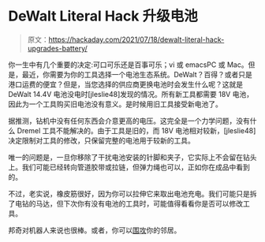 # DeWalt Literal Hack 升级电池

> 原文：<https://hackaday.com/2021/07/18/dewalt-literal-hack-upgrades-battery/>

你一生中有几个重要的决定:可口可乐还是百事可乐；vi 或 emacsPC 或 Mac。但是，最近，你需要为你的工具选择一个电池生态系统。DeWalt？百得？或者只是港口运费的便宜？但是，当您选择的供应商更换电池时会发生什么呢？这就是 DeWalt 14.4V 电池没电时[jleslie48]发现的情况。所有新工具都需要 18V 电池，因此为一个工具购买旧电池没有意义。是时候用旧工具接受新电池了。

据推测，钻机中没有任何东西会介意更高的电压。这完全是一个力学问题，没有什么 Dremel 工具不能解决的。由于工具是旧的，而 18V 电池相对较新，[jleslie48]决定限制对工具的修改，只保留完整的电池用于较新的工具。

唯一的问题是，一旦你移除了干扰电池安装的针脚和夹子，它实际上不会留在钻头上。我们可能已经转向管道胶带或拉链，但弹力绳也可以，正如你在成品中看到的。

不过，老实说，橡皮筋很好，因为你可以拉伸它来取出电池充电。我们可能只是拆了电钻的马达，但下次你有没有电池的工具时，可能值得看看你是否可以修改工具。

邦奇对机器人来说也很棒。或者，你可以[围攻](https://hackaday.com/2008/06/30/the-backyard-ogre-catapult/)你的邻居。